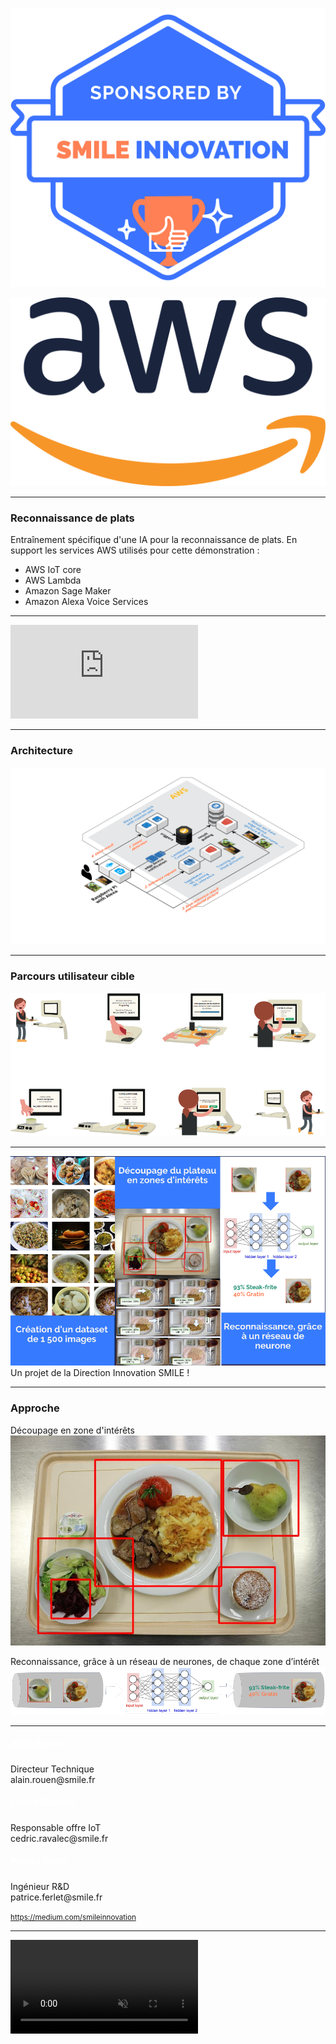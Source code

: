 
![](uploads/logo-dir-innov.png)

![](uploads/aws.png)

<style>
section:first-of-type p+p img{
    width: 15%;
}
</style>

---

### Reconnaissance de plats

Entraînement spécifique d'une IA pour la reconnaissance de plats. 
En support les services AWS utilisés pour cette démonstration :

- AWS IoT core
- AWS Lambda
- Amazon Sage Maker
- Amazon Alexa Voice Services

---

<iframe frameborder="0" src="https://s3.amazonaws.com/healthly-food-capture/index.html" style="background-color: white;"></iframe>


---

### Architecture

<img src="uploads/aws-summit-diagram.png" class='no-limit'/>


---

### Parcours utilisateur cible

<img src="uploads/user-experience.png" class='no-limit' />


---


<img class="image-aside no-limit" src="uploads/lunch-tray-ml1.png" />
<span class="title-aside">Un projet de la Direction Innovation SMILE !</span>


---

### Approche

Découpage en zone d'intérêts<br/>
![](uploads/lunch-tray-ml2.png)

Reconnaissance, grâce à un réseau de neurones, de chaque zone d’intérêt
![](uploads/lunch-tray-ml3.png)


---

<div class="contacts">
    <div class="contact">
        <p class="alain">
        </p>
        <div>
            <h5 style="color:white">Alain Rouen</h5>
            <p>Directeur Technique<br />
                alain.rouen@smile.fr</p>
        </div>
    </div>
    <div class="contact">
        <p class="cedric"></p>
        <div>
            <h5 style="color:white">Cédric Ravalec</h5>
            <p>Responsable offre IoT<br />
                cedric.ravalec@smile.fr</p>
        </div>
    </div>
    <div class="contact">
        <p class="patrice"></p>
        <div>
            <h5 style="color:white">Patrice Ferlet</h5>
            <p>Ingénieur R&amp;D<br />
                patrice.ferlet@smile.fr</p>
        </div>
    </div>
</div>
<div>
    <small><a href="https://medium.com/smileinnovation">https://medium.com/smileinnovation</a></small>
</div>

---


<video src="uploads/fin.m4v" autoPlay muted></video>



<style>

.slides .contacts {
    display: flex;
}

.slides .contacts .contact {
    flex: 1;
    display: flex;
    flex-direction: column;
    margin: .4em;
}


.slides .contact > p {
    height: 280px;
    background-size: cover;
    background-repeat: no-repeat;
    margin: 0;
}

.slides .contact > p.alain {
    background-image: url("uploads/alain.png");
}

.slides .contact > p.cedric {
    background-image: url("uploads/cedric.png");
}

.slides .contact > p.patrice {
    background-image: url("uploads/patrice.png");
}

.slides .contacts .contact > div {
    background-color: #3B80FF;
    color: white;
    text-align: center;
}
.slides .contacts .contact > div p{
    font-size: 0.5em;
}

.controls {
    display: none !important;
}

.slide-background.present:first-child::after{
    content: "Alexa, mon repas ?";
    width: 100%;
    background: white;
    left: 0;
    bottom: 0;
    color: $mainColor !important;
    line-height: 5em;
    font-size: 0.6em;
    padding: 0 2em;
}

.slide-background.present::after {
    background-image: url(uploads/smile-s.png);
    content: " ";
    width: 15%;
    height: 15%;
    position: absolute;
    bottom: 54px;
    left: 22px;
    background-size: contain;
    background-repeat: no-repeat;
}

.slides .title-aside {
    float: left;
    font-size: .6em !important;
    width: 15%
}

.slides .image-aside {
    float: right;
    width: 80%
}

.footer { display: none }
.container { overflow-y: hidden!important}

</style>
